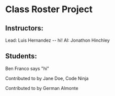 # Class Roster Project

## Instructors:
Lead: Luis Hernandez -- hi!
AI: Jonathon Hinchley


## Students:
Ben Franco says "hi"

Contributed to by Jane Doe, Code Ninja

Contributed to by German Almonte

